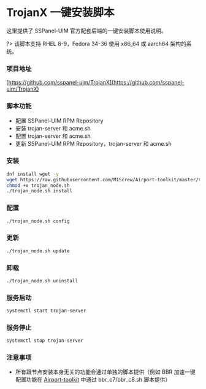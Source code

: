 # TrojanX 一键安装脚本

这里提供了 SSPanel-UIM 官方配套后端的一键安装脚本使用说明。

?> 该脚本支持 RHEL 8-9，Fedora 34-36 使用 x86_64 或 aarch64 架构的系统。

### 项目地址

[https://github.com/sspanel-uim/TrojanX](https://github.com/sspanel-uim/TrojanX)

### 脚本功能

* 配置 SSPanel-UIM RPM Repository
* 安装 trojan-server 和 acme.sh
* 配置 trojan-server 和 acme.sh
* 更新 SSPanel-UIM RPM Repository，trojan-server 和 acme.sh

### 安装

```bash
dnf install wget -y
wget https://raw.githubusercontent.com/M1Screw/Airport-toolkit/master/trojan_node.sh
chmod +x trojan_node.sh
./trojan_node.sh install
```

### 配置

```bash
./trojan_node.sh config
```

### 更新

```bash
./trojan_node.sh update
```

### 卸载

```bash
./trojan_node.sh uninstall
```

### 服务启动

```bash
systemctl start trojan-server
```

### 服务停止

```bash
systemctl stop trojan-server
```

### 注意事项

* 所有跟节点安装本身无关的功能会通过单独的脚本提供（例如 BBR 加速一键配置功能在 [Airport-toolkit](https://github.com/M1Screw/Airport-toolkit) 中通过 bbr_c7/bbr_c8.sh 脚本提供）
